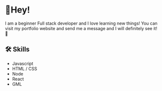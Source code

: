 # 👋Hey!

I am a beginner Full stack developer and I love learning new things!
You can visit my portfolio website and send me a message and I will definitely see it!  🥳

## 🛠 Skills
* Javascript
* HTML / CSS
* Node
* React
* GML

